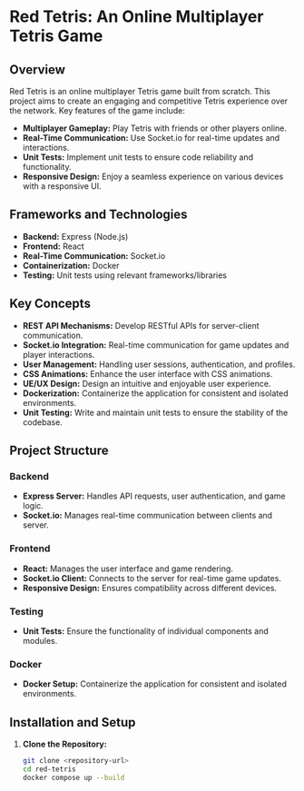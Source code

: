 # Red Tetris: An Online Multiplayer Tetris Game

## Overview

Red Tetris is an online multiplayer Tetris game built from scratch. This project aims to create an engaging and competitive Tetris experience over the network. Key features of the game include:

- **Multiplayer Gameplay:** Play Tetris with friends or other players online.
- **Real-Time Communication:** Use Socket.io for real-time updates and interactions.
- **Unit Tests:** Implement unit tests to ensure code reliability and functionality.
- **Responsive Design:** Enjoy a seamless experience on various devices with a responsive UI.

## Frameworks and Technologies

- **Backend:** Express (Node.js)
- **Frontend:** React
- **Real-Time Communication:** Socket.io
- **Containerization:** Docker
- **Testing:** Unit tests using relevant frameworks/libraries

## Key Concepts

- **REST API Mechanisms:** Develop RESTful APIs for server-client communication.
- **Socket.io Integration:** Real-time communication for game updates and player interactions.
- **User Management:** Handling user sessions, authentication, and profiles.
- **CSS Animations:** Enhance the user interface with CSS animations.
- **UE/UX Design:** Design an intuitive and enjoyable user experience.
- **Dockerization:** Containerize the application for consistent and isolated environments.
- **Unit Testing:** Write and maintain unit tests to ensure the stability of the codebase.

## Project Structure

### Backend

- **Express Server:** Handles API requests, user authentication, and game logic.
- **Socket.io:** Manages real-time communication between clients and server.

### Frontend

- **React:** Manages the user interface and game rendering.
- **Socket.io Client:** Connects to the server for real-time game updates.
- **Responsive Design:** Ensures compatibility across different devices.

### Testing

- **Unit Tests:** Ensure the functionality of individual components and modules.

### Docker

- **Docker Setup:** Containerize the application for consistent and isolated environments.

## Installation and Setup

1. **Clone the Repository:**
   ```bash
   git clone <repository-url>
   cd red-tetris
   docker compose up --build

